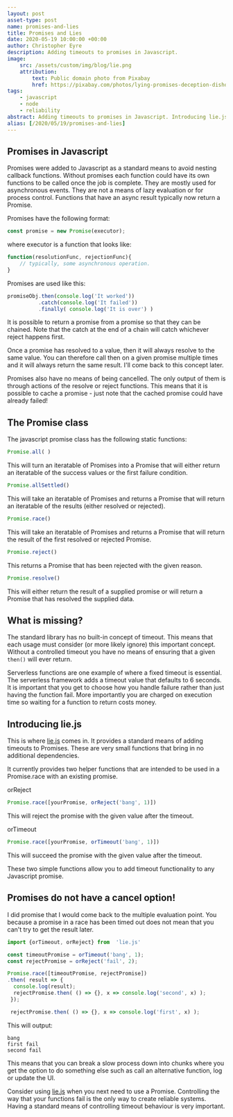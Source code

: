 ```yaml
---
layout: post
asset-type: post
name: promises-and-lies
title: Promises and Lies
date: 2020-05-19 10:00:00 +00:00
author: Christopher Eyre
description: Adding timeouts to promises in Javascript.
image:
    src: /assets/custom/img/blog/lie.png
    attribution:
        text: Public domain photo from Pixabay
        href: https://pixabay.com/photos/lying-promises-deception-dishonesty-1562272/
tags:
    - javascript
    - node
    - reliability
abstract: Adding timeouts to promises in Javascript. Introducing lie.js 
alias: [/2020/05/19/promises-and-lies]
---
```


## Promises in Javascript

Promises were added to Javascript as a standard means to avoid nesting callback functions.
Without promises each function could have its own functions to be called once the job is complete. They are mostly used for asynchronous events. They are not a means of lazy evaluation or for process control. Functions that have an async result typically now return a Promise.

Promises have the following format:

```javascript
const promise = new Promise(executor);
```

where executor is a function that looks like:

```javascript
function(resolutionFunc, rejectionFunc){
    // typically, some asynchronous operation.
}
``` 

Promises are used like this:

```javascript
promiseObj.then(console.log('It worked'))
          .catch(console.log('It failed'))
          .finally( console.log('It is over') )
```

It is possible to return a promise from a promise so that they can be chained. Note that the catch at the end of a chain will catch whichever reject happens first.

Once a promise has resolved to a value, then it will always resolve to the same value.
You can therefore call then on a given promise multiple times and it will always return the same result. I'll come back to this concept later.

Promises also have no means of being cancelled. The only output of them is through actions of the resolve or reject functions. This means that it is possible to cache a promise - just note that the cached promise could have already failed!

## The Promise class

The javascript promise class has the following static functions:

```Javascript
Promise.all( ) 
```

This will turn an iteratable of Promises into a Promise that will either return an iteratable of the success values or the first failure condition.

```Javascript
Promise.allSettled()
```

This will take an iteratable of Promises and returns a Promise that will return an iteratable of the results (either resolved or rejected).

```Javascript
Promise.race()
```

This will take an iteratable of Promises and returns a Promise that will return the result of the first resolved or rejected Promise.

```Javascript
Promise.reject()
```

This returns a Promise that has been rejected with the given reason.  

```Javascript
Promise.resolve()
```

This will either return the result of a supplied promise or will return a Promise that has resolved the supplied data.

## What is missing?

The standard library has no built-in concept of timeout. This means that each usage must consider (or more likely ignore) this important concept. Without a controlled timeout you have no means of ensuring that a given ```then()``` will ever return.

Serverless functions are one example of where a fixed timeout is essential. The serverless framework adds a timeout value that defaults to 6 seconds. It is important that you get to choose how you handle failure rather than just having the function fail.
More importantly you are charged on execution time so waiting for a function to return costs money. 

## Introducing lie.js

This is where [lie.js](https://www.npmjs.com/package/lie.js) comes in. It provides a standard means of adding timeouts to Promises. These are very small functions that bring in no additional dependencies.

It currently provides two helper functions that are intended to be used in a Promise.race with an existing promise.

orReject

```javascript
Promise.race([yourPromise, orReject('bang', 1)])
```

This will reject the promise with the given value after the timeout.

orTimeout

```javascript
Promise.race([yourPromise, orTimeout('bang', 1)])
```

This will succeed the promise with the given value after the timeout.

These two simple functions allow you to add timeout functionality to any Javascript promise.

## Promises do not have a cancel option!

I did promise that I would come back to the multiple evaluation point. You because a promise in a race has been timed out does not mean that you can't try to get the result later.

```javascript
import {orTimeout, orReject} from  'lie.js'

const timeoutPromise = orTimeout('bang', 1);
const rejectPromise = orReject('fail', 2);

Promise.race([timeoutPromise, rejectPromise])
.then( result => {
  console.log(result);
  rejectPromise.then( () => {}, x => console.log('second', x) );
 });

 rejectPromise.then( () => {}, x => console.log('first', x) );
```

This will output:

```
bang
first fail
second fail
```

This means that you can break a slow process down into chunks where you get the option to do something else such as call an alternative function, log or update the UI. 

Consider using [lie.js](https://www.npmjs.com/package/lie.js) when you next need to use a Promise. Controlling the way that your functions fail is the only way to create reliable systems.
Having a standard means of controlling timeout behaviour is very important.
